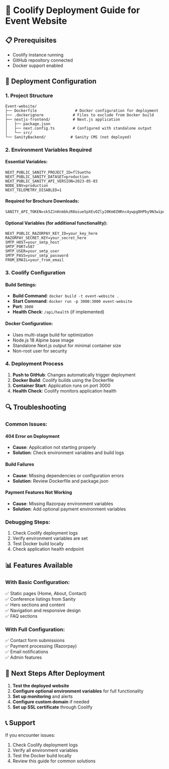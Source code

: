 # 🚀 Coolify Deployment Guide for Event Website

## 📋 Prerequisites
- Coolify instance running
- GitHub repository connected
- Docker support enabled

## 🔧 Deployment Configuration

### 1. **Project Structure**
```
Event-website/
├── Dockerfile                 # Docker configuration for deployment
├── .dockerignore             # Files to exclude from Docker build
├── nextjs-frontend/          # Next.js application
│   ├── package.json
│   ├── next.config.ts        # Configured with standalone output
│   └── src/
└── SanityBackend/           # Sanity CMS (not deployed)
```

### 2. **Environment Variables Required**

#### **Essential Variables:**
```env
NEXT_PUBLIC_SANITY_PROJECT_ID=fl5uetho
NEXT_PUBLIC_SANITY_DATASET=production
NEXT_PUBLIC_SANITY_API_VERSION=2023-05-03
NODE_ENV=production
NEXT_TELEMETRY_DISABLED=1
```

#### **Required for Brochure Downloads:**
```env
SANITY_API_TOKEN=sk5ZJnKnmbkzR8oiue5pXEvOZly20Km0ZHRnc4ywpg8HPby9N3wipoQsOHMSIIj1yTF0dtccBarQQsL2P0YwmP5Uf8QeoHP44FleIkjPXotKSmGPwzkdpDjC2nA1Fbic5W5QnQeghKuQTfnsqLKIWvP4q5idSUpopClvl0BLJcAJTQeBZoQy
```

#### **Optional Variables (for additional functionality):**
```env
NEXT_PUBLIC_RAZORPAY_KEY_ID=your_key_here
RAZORPAY_SECRET_KEY=your_secret_here
SMTP_HOST=your_smtp_host
SMTP_PORT=587
SMTP_USER=your_smtp_user
SMTP_PASS=your_smtp_password
FROM_EMAIL=your_from_email
```

### 3. **Coolify Configuration**

#### **Build Settings:**
- **Build Command**: `docker build -t event-website .`
- **Start Command**: `docker run -p 3000:3000 event-website`
- **Port**: `3000`
- **Health Check**: `/api/health` (if implemented)

#### **Docker Configuration:**
- Uses multi-stage build for optimization
- Node.js 18 Alpine base image
- Standalone Next.js output for minimal container size
- Non-root user for security

### 4. **Deployment Process**

1. **Push to GitHub**: Changes automatically trigger deployment
2. **Docker Build**: Coolify builds using the Dockerfile
3. **Container Start**: Application runs on port 3000
4. **Health Check**: Coolify monitors application health

## 🔍 Troubleshooting

### **Common Issues:**

#### **404 Error on Deployment**
- **Cause**: Application not starting properly
- **Solution**: Check environment variables and build logs

#### **Build Failures**
- **Cause**: Missing dependencies or configuration errors
- **Solution**: Review Dockerfile and package.json

#### **Payment Features Not Working**
- **Cause**: Missing Razorpay environment variables
- **Solution**: Add optional payment environment variables

### **Debugging Steps:**
1. Check Coolify deployment logs
2. Verify environment variables are set
3. Test Docker build locally
4. Check application health endpoint

## 📊 Features Available

### **With Basic Configuration:**
✅ Static pages (Home, About, Contact)  
✅ Conference listings from Sanity  
✅ Hero sections and content  
✅ Navigation and responsive design  
✅ FAQ sections  

### **With Full Configuration:**
✅ Contact form submissions  
✅ Payment processing (Razorpay)  
✅ Email notifications  
✅ Admin features  

## 🎯 Next Steps After Deployment

1. **Test the deployed website**
2. **Configure optional environment variables** for full functionality
3. **Set up monitoring** and alerts
4. **Configure custom domain** if needed
5. **Set up SSL certificate** through Coolify

## 📞 Support

If you encounter issues:
1. Check Coolify deployment logs
2. Verify all environment variables
3. Test the Docker build locally
4. Review this guide for common solutions
